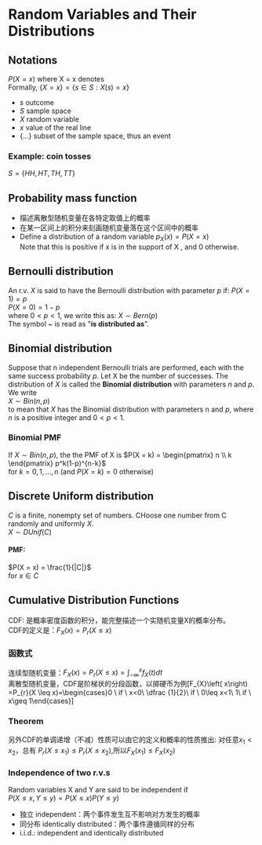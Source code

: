 # Random Variables and Their Distributions

## Notations
$P(X = x)$ where X = x denotes  
Formally, $\{X = x\} = \{s \in S: X(s) = x\}$  

+ $s$ outcome
+ $S$ sample space
+ $X$ random variable
+ $x$ value of the real line
+ {...} subset of the sample space, thus an event

### Example: coin tosses
$S = \{HH, HT, TH, TT\}$

## Probability mass function
+ 描述离散型随机变量在各特定取值上的概率
+ 在某一区间上的积分来刻画随机变量落在这个区间中的概率
+ Define a distribution of a random variable
$p_X (x) = P (X = x)$  
Note that this is positive if x is in the support of X , and 0 otherwise.  

## Bernoulli distribution
An r.v. $X$ is said to have the Bernoulli distribution with parameter $p$ if:
$P(X = 1) = p$  
$P(X = 0) = 1 - p$  
where $0<p<1$, we write this as:
$X \sim Bern(p)$  
The symbol ~ is read as "**is distributed as**".  

## Binomial distribution
Suppose that n independent Bernoulli trials are performed, each with the same success probability $p$. Let X be the number of successes. The distribution of $X$ is called the **Binomial distribution** with parameters $n$ and $p$. We write  
$X ∼Bin(n,p)$  
to mean that $X$ has the Binomial distribution with parameters n and $p$, where $n$ is a positive integer and $0 <p <1$.  

### Binomial PMF
If $X ∼ Bin(n,p)$, the the PMF of X is
$P(X = k) = \begin{pmatrix} n \\ k \end{pmatrix} p^k(1-p)^{n-k}$  
for $k = 0,1, ..., n$ (and $P (X = k ) = 0$ otherwise)  

## Discrete Uniform distribution
$C$ is a finite, nonempty set of numbers. CHoose one number from C randomly and uniformly $X$.  
$X ∼DUnif(C)$  

#### PMF:
$P(X = x) = \frac{1}{|C|}$  
for $x \in C$  

## Cumulative Distribution Functions
CDF: 是概率密度函数的积分，能完整描述一个实随机变量X的概率分布。  
CDF的定义是：$F_{X}\left( x\right) =P_{r}(X \leq x)$    

### 函数式
连续型随机变量：$F_{X}\left( x\right) =P_{r}(X \leq x)=\int ^{x}_{-\infty }f_{X}\left( t\right) dt$  
离散型随机变量，CDF是阶梯状的分段函数，以掷硬币为例\[F_{X}\left( x\right) =P_{r}(X \leq x)=\begin{cases}0 \ if \ x<0\\ \dfrac {1}{2}\ if \ 0\leq x<1\\ 1\ if \ x\geq 1\end{cases}\]  

### Theorem
另外CDF的单调递增（不减）性质可以由它的定义和概率的性质推出: 对任意$x_1 < x_2$，总有 $P_{r}(X \leq x_1)\leq P_{r}(X \leq x_2)$,所以$F_{X}\left( x_1\right)\leq F_{X}\left( x_2\right)$  

### Independence of two r.v.s
Random variables X and Y are said to be independent if  
$P(X\leq x,Y\leq y)=P(X\leq x)P(Y\leq y)$  
+ 独立 independent：两个事件发生互不影响对方发生的概率  
+ 同分布 identically distributed：两个事件遵循同样的分布  
+ i.i.d.: independent and identically distributed  
